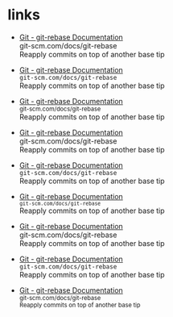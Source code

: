 # links

- [Git - git-rebase Documentation](https://git-scm.com/docs/git-rebase)  
  git-scm.com/docs/git-rebase  
  Reapply commits on top of another base tip
- [Git - git-rebase Documentation](https://git-scm.com/docs/git-rebase)  
  `git-scm.com/docs/git-rebase`  
  Reapply commits on top of another base tip
- [Git - git-rebase Documentation](https://git-scm.com/docs/git-rebase)  
  <sub>git-scm.com/docs/git-rebase</sub>  
  Reapply commits on top of another base tip

- [Git - git-rebase Documentation](https://git-scm.com/docs/git-rebase)  
  git-scm.com/docs/git-rebase  
  Reapply commits on top of another base tip
- [Git - git-rebase Documentation](https://git-scm.com/docs/git-rebase)  
  `git-scm.com/docs/git-rebase`  
  Reapply commits on top of another base tip
- [Git - git-rebase Documentation](https://git-scm.com/docs/git-rebase)  
  <code><sup>git-scm.com/docs/git-rebase</sup></code>  
  Reapply commits on top of another base tip

- [Git - git-rebase Documentation](https://git-scm.com/docs/git-rebase)  
  git-scm.com/docs/git-rebase  
  Reapply commits on top of another base tip
- [Git - git-rebase Documentation](https://git-scm.com/docs/git-rebase)  
  `git-scm.com/docs/git-rebase`  
  Reapply commits on top of another base tip
- [Git - git-rebase Documentation](https://git-scm.com/docs/git-rebase)  
  <sup>git-scm.com/docs/git-rebase</sup>  
  <sup>Reapply commits on top of another base tip</sup>  
